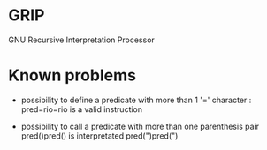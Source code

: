 GRIP
====

GNU Recursive Interpretation Processor


Known problems
==

- possibility to define a predicate with more than 1 '=' character :
  pred=rio=rio is a valid instruction

- possibility to call a predicate with more than one parenthesis pair
  pred()pred() is interpretated pred(")pred(")